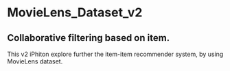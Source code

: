 # MovieLens_Dataset_v2
## Collaborative filtering based on item.

This v2 iPhiton explore further the item-item recommender system, by using MovieLens dataset.
